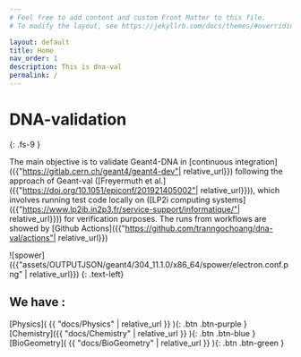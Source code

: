 ```yaml
---
# Feel free to add content and custom Front Matter to this file.
# To modify the layout, see https://jekyllrb.com/docs/themes/#overriding-theme-defaults

layout: default
title: Home
nav_order: 1
description: This is dna-val 
permalink: /
---
```


# DNA-validation
{: .fs-9 }

The main objective is to validate Geant4-DNA in [continuous integration]({{"https://gitlab.cern.ch/geant4/geant4-dev"| relative_url}}) 
following the approach of Geant-val ([Freyermuth et al.]({{"https://doi.org/10.1051/epjconf/201921405002"| relative_url}})), 
which involves running test code locally on ([LP2i computing systems]({{"https://www.lp2ib.in2p3.fr/service-support/informatique/"| relative_url}}))
for verification purposes. The runs from workflows are showed by [Github Actions]({{"https://github.com/tranngochoang/dna-val/actions"| relative_url}})


![spower]({{"assets/OUTPUTJSON/geant4/304_11.1.0/x86_64/spower/electron.conf.png" | relative_url}})
{: .text-left}

## We have : 

[Physics]( {{ "docs/Physics" | relative_url }} ){: .btn .btn-purple }
[Chemistry]({{ "docs/Chemistry" | relative_url }} ){: .btn .btn-blue }
[BioGeometry]( {{ "docs/BioGeometry" | relative_url }} ){: .btn .btn-green }